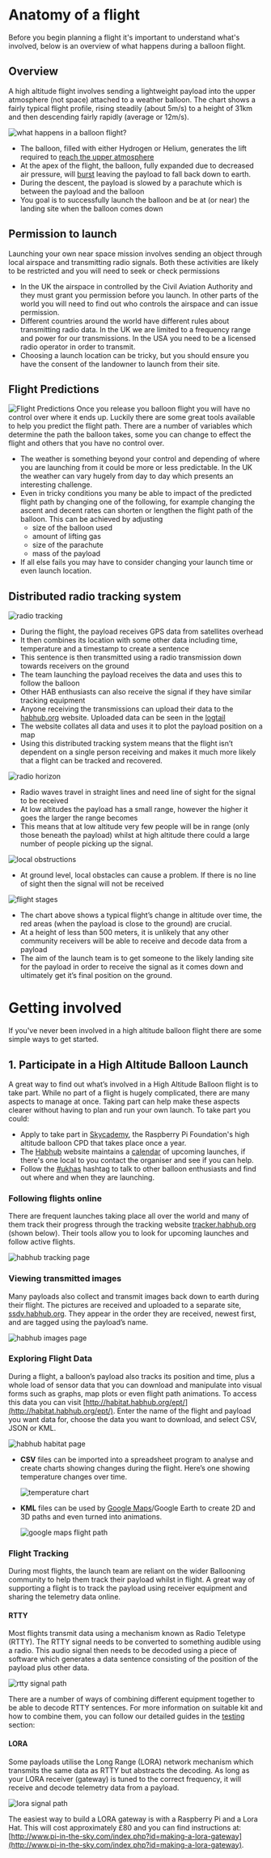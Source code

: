 # Anatomy of a flight

Before you begin planning a flight it's important to understand what's involved, below is an overview of what happens during a balloon flight.

## Overview
A high altitude flight involves sending a lightweight payload into the upper atmosphere (not space) attached to a weather balloon. The chart shows a fairly typical flight profile, rising steadily (about 5m/s) to a height of 31km and then descending fairly rapidly (average or 12m/s).

![what happens in a balloon flight?](1/flightgraph.png)

- The balloon, filled with either Hydrogen or Helium, generates the lift required to [reach the upper atmosphere](https://www.youtube.com/watch?v=_CPRcW4IwS0)
- At the apex of the flight, the balloon, fully expanded due to decreased air pressure, will [burst](https://www.youtube.com/watch?v=PfD309zhKi0) leaving the payload to fall back down to earth.
- During the descent, the payload is slowed by a parachute which is between the payload and the balloon
- You goal is to successfully launch the balloon and be at (or near) the landing site when the balloon comes down

## Permission to launch

Launching your own near space mission involves sending an object through local airspace and transmitting radio signals. Both these activities are likely to be restricted and you will need to seek or check permissions
- In the UK the airspace in controlled by the Civil Aviation Authority and they must grant you permission before you launch. In other parts of the world you will need to find out who controls the airspace and can issue permission.
- Different countries around the world have different rules about transmitting radio data. In the UK we are limited to a frequency range and power for our transmissions. In the USA you need to be a licensed radio operator in order to transmit.
- Choosing a launch location can be tricky, but you should ensure you have the consent of the landowner to launch from their site.

## Flight Predictions
![Flight Predictions](1/flight-path.gif)
Once you release you balloon flight you will have no control over where it ends up. Luckily there are some great tools available to help you predict the flight path.
There are a number of variables which determine the path the balloon takes, some you can change to effect the flight and others that you have no control over.
- The weather is something beyond your control and depending of where you are launching from it could be more or less predictable. In the UK the weather can vary hugely from day to day which presents an interesting challenge.
- Even in tricky conditions you many be able to impact of the predicted flight path by changing one of the following, for example changing the ascent and decent rates can shorten or lengthen the flight path of the balloon. This can be achieved by adjusting
  - size of the balloon used
  - amount of lifting gas
  - size of the parachute
  - mass of the payload
- If all else fails you may have to consider changing your launch time or even launch location.

## Distributed radio tracking system

![radio tracking](1/tracking.gif)

- During the flight, the payload receives GPS data from satellites overhead
- It then combines its location with some other data including time, temperature and a timestamp to create a sentence
- This sentence is then transmitted using a radio transmission down towards receivers on the ground
- The team launching the payload receives the data and uses this to follow the balloon
- Other HAB enthusiasts can also receive the signal if they have similar tracking equipment
- Anyone receiving the transmissions can upload their data to the [habhub.org](habhub.org) website. Uploaded data can be seen in the [logtail](habitat.habhub.org/logtail)
- The website collates all data and uses it to plot the payload position on a map
- Using this distributed tracking system means that the flight isn’t dependent on a single person receiving and makes it much more likely that a flight can be tracked and recovered.

![radio horizon](1/radiohorizon.JPG)

- Radio waves travel in straight lines and need line of sight for the signal to be received
- At low altitudes the payload has a small range, however the higher it goes the larger the range becomes
- This means that at low altitude very few people will be in range (only those beneath the payload) whilst at high altitude there could a large number of people picking up the signal.

![local obstructions](1/localobstructions.JPG)

- At ground level, local obstacles can cause a problem. If there is no line of sight then the signal will not be received

![flight stages](1/graphhighlight.png)

- The chart above shows a typical flight’s change in altitude over time, the red areas (when the payload is close to the ground) are crucial.
- At a height of less than 500 meters, it is unlikely that any other community receivers will be able to receive and decode data from a payload
- The aim of the launch team is to get someone to the likely landing site for the payload in order to receive the signal as it comes down and ultimately get it’s final position on the ground.

# Getting involved
If you've never been involved in a high altitude balloon flight there are some simple ways to get started.

## 1. Participate in a High Altitude Balloon Launch

A great way to find out what’s involved in a High Altitude Balloon flight is to take part. While no part of a flight is hugely complicated, there are many aspects to manage at once. Taking part can help make these aspects clearer without having to plan and run your own launch. To take part you could:
  - Apply to take part in [Skycademy](https://www.raspberrypi.org/picademy/skycademy/), the Raspberry Pi Foundation's high altitude balloon CPD that takes place once a year.
  - The [Habhub](http://habitat.habhub.org/) website maintains a [calendar](http://habitat.habhub.org/calendar/) of upcoming launches, if there's one local to you contact the organiser and see if you can help.
  - Follow the [#ukhas](https://twitter.com/hashtag/ukhas) hashtag to talk to other balloon enthusiasts and find out where and when they are launching.

### Following flights online

There are frequent launches taking place all over the world and many of them track their progress through the tracking website [tracker.habhub.org](https://tracker.habhub.org) (shown below). Their tools allow you to look for upcoming launches and follow active flights.

![habhub tracking page](1/habhubtracker.png)

### Viewing transmitted images

Many payloads also collect and transmit images back down to earth during their flight. The pictures are received and uploaded to a separate site, [ssdv.habhub.org](https://ssdv.habhub.org). They appear in the order they are received, newest first, and are tagged using the payload’s name.

![habhub images page](1/habhubssdv.png)

### Exploring Flight Data

During a flight, a balloon’s payload also tracks its position and time, plus a whole load of sensor data that you can download and manipulate into visual forms such as graphs, map plots or even flight path animations. To access this data you can visit [http://habitat.habhub.org/ept/](http://habitat.habhub.org/ept/). Enter the name of the flight and payload you want data for, choose the data you want to download, and select CSV, JSON or KML.

![habhub habitat page](1/habhubhabitat.png)

- **CSV** files can be imported into a spreadsheet program to analyse and create charts showing changes during the flight. Here’s one showing temperature changes over time.

  ![temperature chart](1/tempchart.png)

- **KML** files can be used by [Google Maps](https://www.google.com/maps/d/?hl=en&authuser=0&action=open)/Google Earth to create 2D and 3D paths and even turned into animations.

  ![google maps flight path](1/googlemapsflightpath.png)

### Flight Tracking

During most flights, the launch team are reliant on the wider Ballooning community to help them track their payload whilst in flight. A great way of supporting a flight is to track the payload using receiver equipment and sharing the telemetry data online.

#### RTTY

Most flights transmit data using a mechanism known as Radio Teletype (RTTY). The RTTY signal needs to be converted to something audible using a radio. This audio signal then needs to be decoded using a piece of software which generates a data sentence consisting of the position of the payload plus other data.

![rtty signal path](1/rttysequence.png)

There are a number of ways of combining different equipment together to be able to decode RTTY sentences. For more information on suitable kit and how to combine them, you can follow our detailed guides in the [testing](5-test.md) section:

#### LORA

Some payloads utilise the Long Range (LORA) network mechanism which transmits the same data as RTTY but abstracts the decoding. As long as your LORA receiver (gateway) is tuned to the correct frequency, it will receive and decode telemetry data from a payload.

![lora signal path](1/lorasequence.png)

The easiest way to build a LORA gateway is with a Raspberry Pi and a Lora Hat. This will cost approximately £80 and you can find instructions at: [http://www.pi-in-the-sky.com/index.php?id=making-a-lora-gateway](http://www.pi-in-the-sky.com/index.php?id=making-a-lora-gateway).
